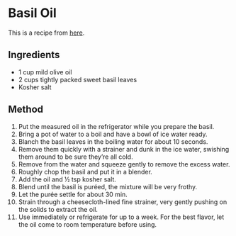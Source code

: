 
# Basil Oil # 

This is a recipe from [here](https://www.finecooking.com/recipe/basil-oil).

## Ingredients ## 

- 1 cup mild olive oil
- 2 cups tightly packed sweet basil leaves
- Kosher salt

## Method ## 

1. Put the measured oil in the refrigerator while you prepare the basil.
2. Bring a pot of water to a boil and have a bowl of ice water ready.
3. Blanch the basil leaves in the boiling water for about 10 seconds.
4. Remove them quickly with a strainer and dunk in the ice water, swishing them around to be sure they’re all cold.
5. Remove from the water and squeeze gently to remove the excess water.
6. Roughly chop the basil and put it in a blender.
7. Add the oil and ½ tsp kosher salt.
8. Blend until the basil is puréed, the mixture will be very frothy.
9. Let the purée settle for about 30 min.
10. Strain through a cheesecloth-lined fine strainer, very gently pushing on the solids to extract the oil.
11. Use immediately or refrigerate for up to a week. For the best flavor, let the oil come to room temperature before using.

